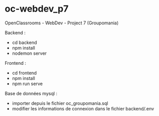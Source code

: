 # oc-webdev_p7
OpenClassrooms - WebDev - Project 7 (Groupomania)

Backend : 
- cd backend
- npm install
- nodemon server

Frontend :
- cd frontend
- npm install
- npm run serve

Base de données mysql :
- importer depuis le fichier oc_groupomania.sql
- modifier les informations de connexion dans le fichier backend/.env